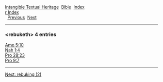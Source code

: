 [Intangible Textual Heritage](../../index)  [Bible](../index) 
[Index](index)   
[r Index](_r_)  
  [Previous](c09207)  [Next](c09209) 

------------------------------------------------------------------------

### &lt;rebuketh&gt; 4 entries

[Amo 5:10](../kjv/amo005.htm#010)  
[Nah 1:4](../kjv/nah001.htm#004)  
[Pro 28:23](../kjv/pro028.htm#023)  
[Pro 9:7](../kjv/pro009.htm#007)  

------------------------------------------------------------------------

[Next: rebuking (2)](c09209)
